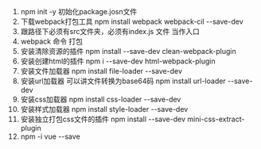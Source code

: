 1. npm init -y 初始化package.josn文件
2. 下载webpack打包工具 npm install webpack webpack-cil --save-dev
3. 跟路径下必须有src文件夹，必须有index.js 文件 当作入口
4. webpack 命令 打包
5. 安装清除资源的插件 npm install --save-dev clean-webpack-plugin
6. 安装创建html的插件 npm i --save-dev html-webpack-plugin
7. 安装文件加载器 npm install file-loader --save-dev
8. 安装url加载器 可以讲文件转换为base64码  npm install url-loader --save-dev
9. 安装css加载器  npm install css-loader --save-dev
10. 安装样式加载器 npm install style-loader --save-dev
11. 安装独立打包css文件的插件 npm install --save-dev mini-css-extract-plugin
12. npm -i vue --save